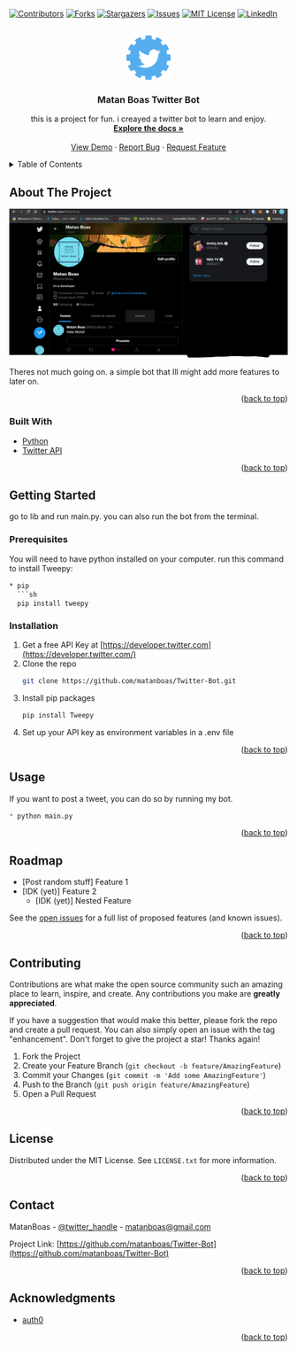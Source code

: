 <div id="top"></div>

[![Contributors][contributors-shield]][contributors-url]
[![Forks][forks-shield]][forks-url]
[![Stargazers][stars-shield]][stars-url]
[![Issues][issues-shield]][issues-url]
[![MIT License][license-shield]][license-url]
[![LinkedIn][linkedin-shield]][linkedin-url]



<!-- PROJECT LOGO -->
<br />
<div align="center">
  <a href="https://github.com/matanboas/Twitter-Bot">
    <img src="images/logo.png" alt="Logo" width="80" height="80">
  </a>

<h3 align="center">Matan Boas Twitter Bot</h3>

  <p align="center">
    this is a project for fun. i creayed a twitter bot to learn and enjoy.
    <br />
    <a href="https://github.com/matanboas/Twitter-Bot"><strong>Explore the docs »</strong></a>
    <br />
    <br />
    <a href="https://github.com/matanboas/Twitter-Bot">View Demo</a>
    ·
    <a href="https://github.com/matanboas/Twitter-Bot/issues">Report Bug</a>
    ·
    <a href="https://github.com/matanboas/Twitter-Bot/issues">Request Feature</a>
  </p>
</div>



<!-- TABLE OF CONTENTS -->
<details>
  <summary>Table of Contents</summary>
  <ol>
    <li>
      <a href="#about-the-project">About The Project</a>
      <ul>
        <li><a href="#built-with">Built With</a></li>
      </ul>
    </li>
    <li>
      <a href="#getting-started">Getting Started</a>
      <ul>
        <li><a href="#prerequisites">Prerequisites</a></li>
        <li><a href="#installation">Installation</a></li>
      </ul>
    </li>
    <li><a href="#usage">Usage</a></li>
    <li><a href="#roadmap">Roadmap</a></li>
    <li><a href="#contributing">Contributing</a></li>
    <li><a href="#license">License</a></li>
    <li><a href="#contact">Contact</a></li>
    <li><a href="#acknowledgments">Acknowledgments</a></li>
  </ol>
</details>



<!-- ABOUT THE PROJECT -->
## About The Project

[![Twitter bot Screen Shot][product-screenshot]](https://twitter.com/MatanBoas)

Theres not much going on. a simple bot that Ill might add more features to later on.

<p align="right">(<a href="#top">back to top</a>)</p>



### Built With

* [Python](https://www.python.org/)
* [Twitter API](https://twitter.com/)

<p align="right">(<a href="#top">back to top</a>)</p>



<!-- GETTING STARTED -->
## Getting Started

go to lib and run main.py. you can also run the bot from the terminal.

### Prerequisites

You will need to have python installed on your computer.
run this command to install Tweepy:
```
* pip
  ```sh
  pip install tweepy
  ```

### Installation
1. Get a free API Key at [https://developer.twitter.com](https://developer.twitter.com/)
2. Clone the repo
   ```sh
   git clone https://github.com/matanboas/Twitter-Bot.git
   ```
3. Install pip packages
   ```sh
   pip install Tweepy
   ```
4. Set up your API key as environment variables in a .env file

<p align="right">(<a href="#top">back to top</a>)</p>



<!-- USAGE EXAMPLES -->
## Usage

If you want to post a tweet, you can do so by running my bot.

```python
* python main.py
  ```

<p align="right">(<a href="#top">back to top</a>)</p>



<!-- ROADMAP -->
## Roadmap

- [Post random stuff] Feature 1
- [IDK (yet)] Feature 2
    - [IDK (yet)] Nested Feature

See the [open issues](https://github.com/matanboas/Twitter-Bot/issues) for a full list of proposed features (and known issues).

<p align="right">(<a href="#top">back to top</a>)</p>



<!-- CONTRIBUTING -->
## Contributing

Contributions are what make the open source community such an amazing place to learn, inspire, and create. Any contributions you make are **greatly appreciated**.

If you have a suggestion that would make this better, please fork the repo and create a pull request. You can also simply open an issue with the tag "enhancement".
Don't forget to give the project a star! Thanks again!

1. Fork the Project
2. Create your Feature Branch (`git checkout -b feature/AmazingFeature`)
3. Commit your Changes (`git commit -m 'Add some AmazingFeature'`)
4. Push to the Branch (`git push origin feature/AmazingFeature`)
5. Open a Pull Request

<p align="right">(<a href="#top">back to top</a>)</p>



<!-- LICENSE -->
## License

Distributed under the MIT License. See `LICENSE.txt` for more information.

<p align="right">(<a href="#top">back to top</a>)</p>



<!-- CONTACT -->
## Contact

MatanBoas - [@twitter_handle](https://twitter.com/MatanBoas) - matanboas@gmail.com

Project Link: [https://github.com/matanboas/Twitter-Bot](https://github.com/matanboas/Twitter-Bot)

<p align="right">(<a href="#top">back to top</a>)</p>



<!-- ACKNOWLEDGMENTS -->
## Acknowledgments

* [auth0](https://auth0.com/blog/how-to-make-a-twitter-bot-in-python-using-tweepy/)

<p align="right">(<a href="#top">back to top</a>)</p>



<!-- MARKDOWN LINKS & IMAGES -->
[contributors-shield]: https://img.shields.io/github/contributors/matanboas/Twitter-Bot
[contributors-url]: https://github.com/matanboas/Twitter-Bot/graphs/contributors
[forks-shield]: https://img.shields.io/github/forks/matanboas/Twitter-Bot
[forks-url]: https://github.com/matanboas/Twitter-Bot/network/members
[stars-shield]: https://img.shields.io/github/stars/matanboas/Twitter-Bot
[stars-url]: https://github.com/matanboas/Twitter-Bot/stargazers
[issues-shield]: https://img.shields.io/github/issues/matanboas/Twitter-Bot
[issues-url]: https://github.com/matanboas/Twitter-Bot/issues
[license-shield]: https://img.shields.io/github/license/matanboas/Twitter-Bot
[license-url]: https://github.com/matanboas/Twitter-Bot/blob/master/LICENSE.txt
[linkedin-shield]: https://img.shields.io/badge/-LinkedIn-black.svg?style=flat&logo=linkedin
[linkedin-url]: https://www.linkedin.com/in/matan-boas-2336501ba/
[product-screenshot]: images/screenshot.png